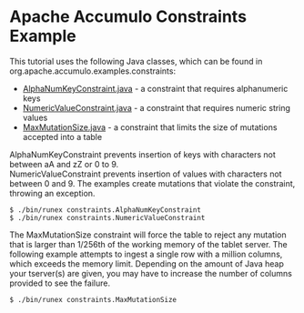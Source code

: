 <!--
Licensed to the Apache Software Foundation (ASF) under one or more
contributor license agreements.  See the NOTICE file distributed with
this work for additional information regarding copyright ownership.
The ASF licenses this file to You under the Apache License, Version 2.0
(the "License"); you may not use this file except in compliance with
the License.  You may obtain a copy of the License at

    http://www.apache.org/licenses/LICENSE-2.0

Unless required by applicable law or agreed to in writing, software
distributed under the License is distributed on an "AS IS" BASIS,
WITHOUT WARRANTIES OR CONDITIONS OF ANY KIND, either express or implied.
See the License for the specific language governing permissions and
limitations under the License.
-->
# Apache Accumulo Constraints Example

This tutorial uses the following Java classes, which can be found in org.apache.accumulo.examples.constraints:

 * [AlphaNumKeyConstraint.java] - a constraint that requires alphanumeric keys
 * [NumericValueConstraint.java] - a constraint that requires numeric string values
 * [MaxMutationSize.java] - a constraint that limits the size of mutations accepted into a table

AlphaNumKeyConstraint prevents insertion of keys with characters not between aA and zZ or 0 to 9.  
NumericValueConstraint prevents insertion of values with characters not between 0 and 9. The examples create mutations
that violate the constraint, throwing an exception.

    $ ./bin/runex constraints.AlphaNumKeyConstraint
    $ ./bin/runex constraints.NumericValueConstraint

The MaxMutationSize constraint will force the table to reject any mutation that is larger than 1/256th of the
working memory of the tablet server.  The following example attempts to ingest a single row with a million columns,
which exceeds the memory limit. Depending on the amount of Java heap your tserver(s) are given, you may have to
increase the number of columns provided to see the failure.

    $ ./bin/runex constraints.MaxMutationSize

[AlphaNumKeyConstraint.java]: ../src/main/java/org/apache/accumulo/examples/constraints/AlphaNumKeyConstraint.java
[NumericValueConstraint.java]: ../src/main/java/org/apache/accumulo/examples/constraints/NumericValueConstraint.java
[MaxMutationSize.java]: ../src/main/java/org/apache/accumulo/examples/constraints/MaxMutationSize.java


